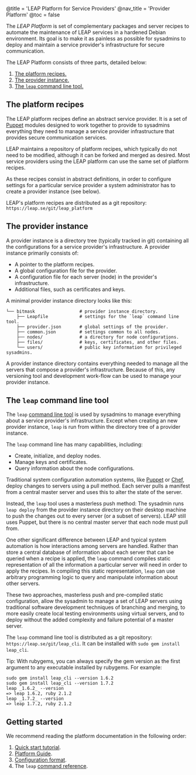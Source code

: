 @title = 'LEAP Platform for Service Providers'
@nav_title = 'Provider Platform'
@toc = false

The *LEAP Platform* is set of complementary packages and server recipes to automate the maintenance of LEAP services in a hardened Debian environment. Its goal is to make it as painless as possible for sysadmins to deploy and maintain a service provider's infrastructure for secure communication.

The LEAP Platform consists of three parts, detailed below:

1. [The platform recipes.](#the-platform-recipes)
2. [The provider instance.](#the-provider-instance)
3. [The `leap` command line tool.](#the-leap-command-line-tool)

The platform recipes
--------------------

The LEAP platform recipes define an abstract service provider. It is a set of [Puppet](https://puppetlabs.com/puppet/puppet-open-source/) modules designed to work together to provide to sysadmins everything they need to manage a service provider infrastructure that provides secure communication services.

LEAP maintains a repository of platform recipes, which typically do not need to be modified, although it can be forked and merged as desired. Most service providers using the LEAP platform can use the same set of platform recipes.

As these recipes consist in abstract definitions, in order to configure settings for a particular service provider a system administrator has to create a provider instance (see below).

LEAP's platform recipes are distributed as a git repository: `https://leap.se/git/leap_platform`

The provider instance
---------------------

A provider instance is a directory tree (typically tracked in git) containing all the configurations for a service provider's infrastructure. A provider instance primarily consists of:

* A pointer to the platform recipes.
* A global configuration file for the provider.
* A configuration file for each server (node) in the provider's infrastructure.
* Additional files, such as certificates and keys.

A minimal provider instance directory looks like this:

    └── bitmask                 # provider instance directory.
        ├── Leapfile            # settings for the `leap` command line tool.
        ├── provider.json       # global settings of the provider.
        ├── common.json         # settings common to all nodes.
        ├── nodes/              # a directory for node configurations.
        ├── files/              # keys, certificates, and other files.
        └── users/              # public key information for privileged sysadmins.


A provider instance directory contains everything needed to manage all the servers that compose a provider's infrastructure. Because of this, any versioning tool and development work-flow can be used to manage your provider instance.

The `leap` command line tool
----------------------------

The `leap` [command line tool](commands) is used by sysadmins to manage everything about a service provider's infrastructure. Except when creating an new provider instance, `leap` is run from within the directory tree of a provider instance.

The `leap` command line has many capabilities, including:

* Create, initialize, and deploy nodes.
* Manage keys and certificates.
* Query information about the node configurations.

Traditional system configuration automation systems, like [Puppet](https://puppetlabs.com/puppet/puppet-open-source/) or [Chef](http://www.opscode.com/chef/), deploy changes to servers using a pull method. Each server pulls a manifest from a central master server and uses this to alter the state of the server.

Instead, the `leap` tool uses a masterless push method: The sysadmin runs `leap deploy` from the provider instance directory on their desktop machine to push the changes out to every server (or a subset of servers). LEAP still uses Puppet, but there is no central master server that each node must pull from.

One other significant difference between LEAP and typical system automation is how interactions among servers are handled. Rather than store a central database of information about each server that can be queried when a recipe is applied, the `leap` command compiles static representation of all the information a particular server will need in order to apply the recipes. In compiling this static representation, `leap` can use arbitrary programming logic to query and manipulate information about other servers.

These two approaches, masterless push and pre-compiled static configuration, allow the sysadmin to manage a set of LEAP servers using traditional software development techniques of branching and merging, to more easily create local testing environments using virtual servers, and to deploy without the added complexity and failure potential of a master server.

The `leap` command line tool is distributed as a git repository: `https://leap.se/git/leap_cli`. It can be installed with `sudo gem install leap_cli`.

Tip: With rubygems, you can always specify the gem version as the first argument to any executable installed by rubygems. For example:

    sudo gem install leap_cli --version 1.6.2
    sudo gem install leap_cli --version 1.7.2
    leap _1.6.2_ --version
    => leap 1.6.2, ruby 2.1.2
    leap _1.7.2_ --version
    => leap 1.7.2, ruby 2.1.2

Getting started
----------------------------------

We recommend reading the platform documentation in the following order:

1. [Quick start tutorial](tutorials/quick-start).
2. [Platform Guide](guide).
3. [Configuration format](platform/config).
4. The `leap` [command reference](platform/commands).
